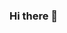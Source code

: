 ### Hi there 👋

<!--
**HpLiz/HpLiz** is a ✨ About me... ✨ repository because its `README.md` (this file) appears on your GitHub profile.

Here are some ideas to get you started:

- 🔭 I’m currently working on improving my programming u.u
- 🌱 I’m currently learning design patterns.
- 👯 I’m looking to collaborate on ...
- 🤔 I’m looking for help with ...
- 💬 Ask me about ...
- 📫 How to reach me: ...
- 😄 Pronouns: ...
- ⚡ Fun fact: ...
-->
